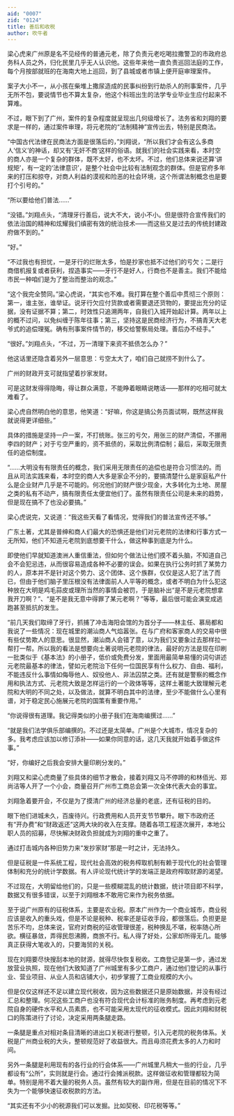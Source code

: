 ```yaml
---
aid: "0007"
zid: "0124"
title: 善后和收税
author: 吹牛者
---
```


梁心虎来广州原是名不见经传的普通元老，除了负责元老吃喝拉撒警卫的市政府总务科人员之外，归化民里几乎无人认识他。这些年来他一直负责巡回法庭的工作，每个月按部就班的在海南大地上巡回，到了县城或者市镇上便开庭审理案件。

案子大小不一，从小孩在柴堆上撒尿造成的民事纠纷到行劫杀人的刑事案件，几乎无所不包，要说情节也不算太复杂，他这个科班出生的法学专业毕业生应付起来不算难。

不过，眼下到了广州，案件的复杂程度就呈现出几何级增长了。法务省和刘翔的要求是一样的，通过案件审理，将元老院的“法制精神”宣传出去，特别是民商法。

“中国古代法律在民商法方面是很落后的，”刘翔说，“所以我们才会有这么多商人‘信义’的神话，却又有‘无奸不商’这样的俗语。就我们的社会实践来看，本时空的商人亦是一个复杂的群体，既不太好，也不太坏。不过，他们总体来说还算‘讲规矩’，有一定的‘法律意识’，是整个社会中比较有法制观念的群体。但是官府多年来的打压和掠夺，对商人利益的漠视和险恶的社会环境，这个所谓法制概念也是要打个引号的。”

“所以要给他们普法……”

“没错。”刘翔点头，“清理牙行善后，说大不大，说小不小。但是很符合宣传我们的依法治国的精神和炫耀我们缜密有效的统治技术――而这些又是过去的传统封建政府做不到的。”

“好。”

“不过我也有担忧，一是牙行的烂账太多，怕是抄家也抵不过他们的亏欠；二是行商借机报复或者获利，捏造事实――牙行不是好人，行商也不是善主。我们不能给市民一种咱们是为了整治而整治的观念。”

“这个我完全赞同。”梁心虎说，“其实也不难。我打算在整个善后中贯彻三个原则：第一，谁主张，谁举证。说牙行欠应付货款或者需要退还货物的，要提出充分的证据，没有证据不算；第二，时效性只追溯两年，自我们入城开始起计算。两年以上的概不过问，以免纠缠于陈年往事；第三，坚持这是民商经济行为，不搞青天大老爷式的追偿理冤。确有刑事案件情节的，移交给警察局处理。善后办不经手。”

“很好。”刘翔点头，“不过，万一清理下来资不抵债怎么办？”

他这话里还隐含着另外一层意思：亏空太大了，咱们自己就捞不到什么了。

广州的财政开支可就指望着抄家发财。

可是这财发得得隐晦，得让群众满意，不能睁着眼睛说瞎话――那样的吃相可就太难看了。

梁心虎自然明白他的意思，他笑道：“好嘛，你这是搞公务员面试啊，既然这样我就说得更详细些。”

具体的措施是坚持一户一案，不打统账。张三的亏欠，用张三的财产清偿，不挪用李四的财产；对于亏空严重的，资不抵债的，采取比例清偿制；最后，采取无限责任的追偿制度。

“……大明没有有限责任的概念，我们采用无限责任的追偿也是符合习惯法的。而且从司法实践来看，本时空的商人大多是家企不分的，要搞清楚什么是家庭私产什么是企业财产几乎是不可能的。何况他们的财产很少现金，大多转化为土地、房屋之类的私有不动产，搞有限责任太便宜他们了。虽然有限责任公司是未来的趋势，但是现在搞不了也没必要搞。”

梁心虎说完，又说道：“我这些天看了看情况，觉得我们的普法宣传还不够。”

广东土著，尤其是普绅和商人们最大的恐惧还是他们对元老院的法律和行事方式一无所知，他们不知道元老院到底想要干什么，做这种事到底是为什么。

即使他们早就知道澳洲人重信重法，但如何个做法让他们摸不着头脑，不知道自己会不会犯忌违，从而很容易造成各种不必要的误会。如果在执行公务时抓了某势力的人，原本并不是针对这个势力、这个团体、这个族群，仅仅是这人犯了法了而已，但由于他们脑子里压根没有法律面前人人平等的概念，或者不明白为什么犯这种放在大明是鸡毛蒜皮或理所当然的事情会被罚，于是脑补出“是不是元老院想拿我开刀啊？”、“是不是我无意中得罪了某元老啊？”等等，最后很可能会演变成逃跑甚至抵抗的发生。

“前几天我们取缔了牙行，抓捕了冲击海阳会馆的为首分子――林主任、慕局都和我说了一些情况：现在城里的潮汕商人气焰嚣张。在与广府和客家商人的交易中很有些仗势欺人的意思。很显然，潮汕商人会错了意，以为我们又要象过去那样拉一帮打一帮。所以我的看法是想要向土著说明元老院的律法，最好的方法是现在印刷一批类似于《基本法》的小册子，低价或免费分发，里面用最简单易懂的词句讲述元老院最基本的律法，譬如元老院治下任何一位国民享有什么权力、自由、福利，不能违反什么事情如侮辱他人、奴役他人、非法囚禁之类。还有就是警察的概念作用和执法方式、元老院大致是怎样运行的一个政体等等，这样土著能大致理解元老院和大明的不同之处，以及做法，就算不明白其中的法律，至少不能做什么心里有谱，对于稳定民心施展元老院的国策有重要作用。”

“你说得很有道理。我记得类似的小册子我们在海南编撰过……”

“就是我们法学俱乐部编撰的。不过还是太简单。广州是个大城市，情况复杂的多。我考虑应该加以修订添补――如果你同意的话，这几天我就开始着手做这件事。”

“好，你编好之后我会安排大量印刷分发的。”

刘翔又和梁心虎商量了些具体的细节才散会，接着刘翔又马不停蹄的和林佰光、郑尚洁等人开了一个小会，商量召开广州市工商总会第一次全体代表大会的事宜。

刘翔急着要开会，不仅是为了摸清广州的经济总量的老底，还有征税的目的。

眼下他们进城未久，百废待兴。行政费用和人员开支节节攀升。眼下市政府还有“开办费”和“财政返还”这两大块的收入在支撑。随着各项工程逐次展开，本地公职人员的招募，尽快解决财政负担就成为刘翔的重中之重了。

通过打击城内各种旧势力来“发抄家财”那是一时之计，无法持久。

但是征税是一件系统工程，现代社会高效的税务榨取机制有赖于现代化的社会管理体制和充分的统计学数据。有人评论现代统计学的发端正是政府榨取财源的渴望。

不过现在，大明留给他们的，只是一些模糊混乱的统计数据，统计项目即不科学，数据又有很多错误，以至于刘翔根本不敢用它来作为税务依据。

至于说广州原有的征税体系，主要是农业税。原本广州作为一个商业城市，商业税应该是收入的重头戏，但是不论是税种、税率还是征收手段，都很落后。负担更是苦乐不均，总体来说，官府对商税的征收管理很差，税种换乱不堪，税率随心所欲。横征暴敛，弄得民怨沸腾，商旅不行。私人得了好处，公家却所得无几。能够真正获得大笔收入的，只要海贸的关税。

现在刘翔要尽快搜刮本地的财源，就得尽快恢复税收。工商登记是第一步，通过发放营业执照，现在他们大致知道了广州城里有多少工商户，通过他们登记的从事行业、营业项目、从业人员和店铺大小，初步掌握了工商业规模的大小。

但是仅仅这样还不足以建立现代税收，因为这些数据还只是原始数据，并没有经过汇总和整理。何况这些工商户也没有符合现代会计标准的账务制度。再考虑到元老院自身的硬件水平和人员素质，也不可能采用太现代的征收模式。因此刘翔和财税口的陈策进行了讨论，决定采用两条腿走路。

一条腿是重点对相对条目清晰的进出口关税进行整顿，引入元老院的税务体系。关税是广州商业税的大头，整顿规范好了收益很大。而且毋须花费太多的人力和时间。

另外一条腿是利用现有的各行业的行会体系――广州城里凡稍大一些的行业，几乎都设有“公所”，实则就是行会。通过行会摊派税款。这样做征收和管理都较为简单。特别是用不着大量的税务人员。虽然有较大的副作用，但是在目前的情况下不失为一个能够快速征收税款的方法。

“其实还有不少小的税源我们可以发掘。比如契税、印花税等等。”

